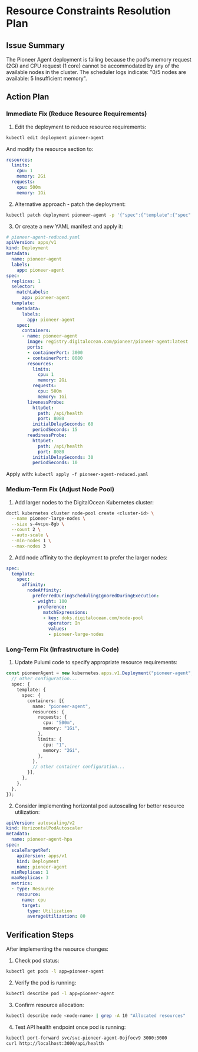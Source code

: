 # Resource Constraints Resolution Plan

## Issue Summary
The Pioneer Agent deployment is failing because the pod's memory request (2Gi) and CPU request (1 core) cannot be accommodated by any of the available nodes in the cluster. The scheduler logs indicate: "0/5 nodes are available: 5 Insufficient memory".

## Action Plan

### Immediate Fix (Reduce Resource Requirements)

1. Edit the deployment to reduce resource requirements:

```bash
kubectl edit deployment pioneer-agent
```

And modify the resource section to:

```yaml
resources:
  limits:
    cpu: 1
    memory: 2Gi
  requests:
    cpu: 500m
    memory: 1Gi
```

2. Alternative approach - patch the deployment:

```bash
kubectl patch deployment pioneer-agent -p '{"spec":{"template":{"spec":{"containers":[{"name":"pioneer-agent","resources":{"requests":{"memory":"1Gi","cpu":"500m"},"limits":{"memory":"2Gi","cpu":"1"}}}]}}}}'
```

3. Or create a new YAML manifest and apply it:

```yaml
# pioneer-agent-reduced.yaml
apiVersion: apps/v1
kind: Deployment
metadata:
  name: pioneer-agent
  labels:
    app: pioneer-agent
spec:
  replicas: 1
  selector:
    matchLabels:
      app: pioneer-agent
  template:
    metadata:
      labels:
        app: pioneer-agent
    spec:
      containers:
      - name: pioneer-agent
        image: registry.digitalocean.com/pioneer/pioneer-agent:latest
        ports:
        - containerPort: 3000
        - containerPort: 8080
        resources:
          limits:
            cpu: 1
            memory: 2Gi
          requests:
            cpu: 500m
            memory: 1Gi
        livenessProbe:
          httpGet:
            path: /api/health
            port: 8080
          initialDelaySeconds: 60
          periodSeconds: 15
        readinessProbe:
          httpGet:
            path: /api/health
            port: 8080
          initialDelaySeconds: 30
          periodSeconds: 10
```

Apply with: `kubectl apply -f pioneer-agent-reduced.yaml`

### Medium-Term Fix (Adjust Node Pool)

1. Add larger nodes to the DigitalOcean Kubernetes cluster:

```bash
doctl kubernetes cluster node-pool create <cluster-id> \
  --name pioneer-large-nodes \
  --size s-4vcpu-8gb \
  --count 2 \
  --auto-scale \
  --min-nodes 1 \
  --max-nodes 3
```

2. Add node affinity to the deployment to prefer the larger nodes:

```yaml
spec:
  template:
    spec:
      affinity:
        nodeAffinity:
          preferredDuringSchedulingIgnoredDuringExecution:
          - weight: 100
            preference:
              matchExpressions:
              - key: doks.digitalocean.com/node-pool
                operator: In
                values:
                - pioneer-large-nodes
```

### Long-Term Fix (Infrastructure in Code)

1. Update Pulumi code to specify appropriate resource requirements:

```typescript
const pioneerAgent = new kubernetes.apps.v1.Deployment("pioneer-agent", {
  // other configuration...
  spec: {
    template: {
      spec: {
        containers: [{
          name: "pioneer-agent",
          resources: {
            requests: {
              cpu: "500m",
              memory: "1Gi",
            },
            limits: {
              cpu: "1",
              memory: "2Gi",
            },
          },
          // other container configuration...
        }],
      },
    },
  },
});
```

2. Consider implementing horizontal pod autoscaling for better resource utilization:

```yaml
apiVersion: autoscaling/v2
kind: HorizontalPodAutoscaler
metadata:
  name: pioneer-agent-hpa
spec:
  scaleTargetRef:
    apiVersion: apps/v1
    kind: Deployment
    name: pioneer-agent
  minReplicas: 1
  maxReplicas: 3
  metrics:
  - type: Resource
    resource:
      name: cpu
      target:
        type: Utilization
        averageUtilization: 80
```

## Verification Steps

After implementing the resource changes:

1. Check pod status:
```bash
kubectl get pods -l app=pioneer-agent
```

2. Verify the pod is running:
```bash
kubectl describe pod -l app=pioneer-agent
```

3. Confirm resource allocation:
```bash
kubectl describe node <node-name> | grep -A 10 "Allocated resources"
```

4. Test API health endpoint once pod is running:
```bash
kubectl port-forward svc/svc-pioneer-agent-0ojfocv9 3000:3000
curl http://localhost:3000/api/health
``` 